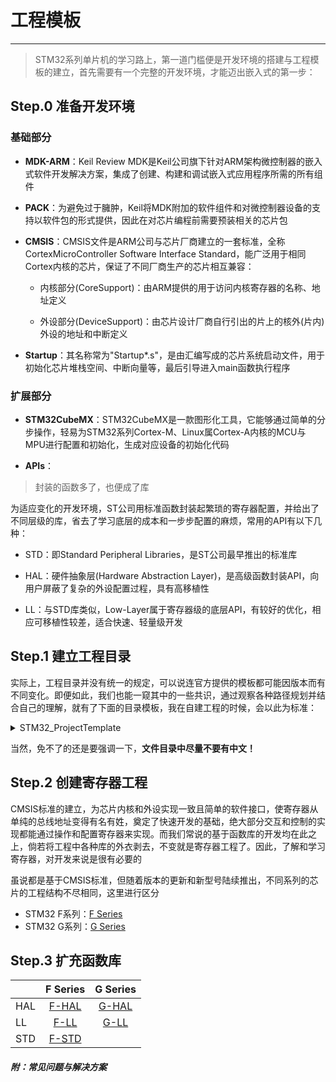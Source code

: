 # 工程模板
---
> STM32系列单片机的学习路上，第一道门槛便是开发环境的搭建与工程模板的建立，首先需要有一个完整的开发环境，才能迈出嵌入式的第一步：

## Step.0 准备开发环境

### 基础部分

+ **MDK-ARM**：Keil Review MDK是Keil公司旗下针对ARM架构微控制器的嵌入式软件开发解决方案，集成了创建、构建和调试嵌入式应用程序所需的所有组件

+ **PACK**：为避免过于臃肿，Keil将MDK附加的软件组件和对微控制器设备的支持以软件包的形式提供，因此在对芯片编程前需要预装相关的芯片包

+ **CMSIS**：CMSIS文件是ARM公司与芯片厂商建立的一套标准，全称CortexMicroController Software Interface Standard，能广泛用于相同Cortex内核的芯片，保证了不同厂商生产的芯片相互兼容：

  - 内核部分(CoreSupport)：由ARM提供的用于访问内核寄存器的名称、地址定义

  - 外设部分(DeviceSupport)：由芯片设计厂商自行引出的片上的核外(片内)外设的地址和中断定义

+ **Startup**：其名称常为"Startup*.s"，是由汇编写成的芯片系统启动文件，用于初始化芯片堆栈空间、中断向量等，最后引导进入main函数执行程序

### 扩展部分

* **STM32CubeMX**：STM32CubeMX是一款图形化工具，它能够通过简单的分步操作，轻易为STM32系列Cortex-M、Linux属Cortex-A内核的MCU与MPU进行配置和初始化，生成对应设备的初始化代码

* **APIs**：
> 封装的函数多了，也便成了库

为适应变化的开发环境，ST公司用标准函数封装起繁琐的寄存器配置，并给出了不同层级的库，省去了学习底层的成本和一步步配置的麻烦，常用的API有以下几种：

  * STD：即Standard Peripheral Libraries，是ST公司最早推出的标准库
  
  * HAL：硬件抽象层(Hardware Abstraction Layer)，是高级函数封装API，向用户屏蔽了复杂的外设配置过程，具有高移植性
  
  * LL：与STD库类似，Low-Layer属于寄存器级的底层API，有较好的优化，相应可移植性较差，适合快速、轻量级开发

## Step.1 建立工程目录
实际上，工程目录并没有统一的规定，可以说连官方提供的模板都可能因版本而有不同变化。即便如此，我们也能一窥其中的一些共识，通过观察各种路径规划并结合自己的理解，就有了下面的目录模板，我在自建工程的时候，会以此为标准：
<details> 
  <summary> STM32_ProjectTemplate </summary>
  <pre>
    │  
    ├─CMSIS
    │  ├─CoreSupport
    │  │  ├─Inc
    │  │  └─Src
    │  └─DeviceSupport
    │      ├─Inc
    │      └─Src
    ├─Drivers
    │  ├─HAL_Driver
    │  │  ├─Inc
    │  │  └─Src
    │  ├─LL_Driver
    │  │  ├─Inc
    │  │  └─Src
    │  └─STD_Driver
    │      ├─Inc
    │      └─Src
    ├─MDK-ARM
    └─User
        ├─Include
        └─Source      
  </pre>
</details>

当然，免不了的还是要强调一下，**文件目录中尽量不要有中文！**

## Step.2 创建寄存器工程

  CMSIS标准的建立，为芯片内核和外设实现一致且简单的软件接口，使寄存器从单纯的总线地址变得有名有姓，奠定了快速开发的基础，绝大部分交互和控制的实现都能通过操作和配置寄存器来实现。而我们常说的基于函数库的开发均在此之上，倘若将工程中各种库的外衣剥去，不变就是寄存器工程了。因此，了解和学习寄存器，对开发来说是很有必要的

  虽说都是基于CMSIS标准，但随着版本的更新和新型号陆续推出，不同系列的芯片的工程结构不尽相同，这里进行区分

* STM32 F系列：[F Series](https://github.com/Ryzone/STM-32Series/tree/main/F%20Series/A%20New%20Project)
* STM32 G系列：[G Series](https://github.com/Ryzone/STM-32Series/tree/main/G%20Series/A%20New%20Project)

## Step.3 扩充函数库

|          | F Series | G Series |
|:---------|:--------:|:--------:|
|    HAL   | [F-HAL]()| [G-HAL]()|
|    LL    | [F-LL]() | [G-LL]() |
|    STD   | [F-STD]()|

##### 附：常见问题与解决方案
